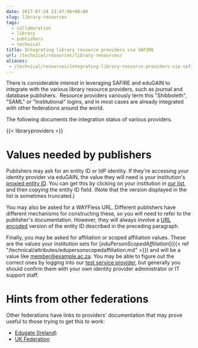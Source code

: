 ```yaml
---
date: 2017-07-24 13:47:06+00:00
slug: library-resources
tags:
  - collaboration
  - library
  - publishers
  - technical
title: Integrating library resource providers via SAFIRE
url: /technical/resources/library-resources/
aliases:
 - /technical/resources/integrating-library-resource-providers-via-safire/
---
```


There is considerable interest in leveraging SAFIRE and eduGAIN to integrate with the various library resource providers, such as journal and database publishers.  Resource providers variously term this "Shibboleth", "SAML" or "Institutional" logins, and in most cases are already integrated with other federations around the world.

The following documents the integration status of various providers.

{{< libraryproviders >}}

# Values needed by publishers

Publishers may ask for an entity ID or IdP identity. If they're accessing your identity provider via eduGAIN, the value they will need is your institution's [proxied entity ID](https://phph.safire.ac.za/mdfileview?type=published&fed=SAFIRE-BIRK-PUBLIC). You can get this by clicking on your institution in [our list](https://phph.safire.ac.za/mdfileview?type=published&fed=SAFIRE-BIRK-PUBLIC), and then copying the entity ID field. (Note that the version displayed in the list is sometimes truncated.)

You may also be asked for a WAYFless URL. Different publishers have different mechanisms for constructing these, so you will need to refer to the publisher's documentation. However, they will always involve a [URL encoded](https://www.urlencoder.org/) version of the entity ID described in the preceding paragraph.

Finally, you may be asked for affiliation or scoped affiliation values. These are the values your institution sets for [_eduPersonScopedAffiliation_]({{< ref "/technical/attributes/edupersonscopedaffiliation.md" >}}) and will be a value like member@example.ac.za. You may be able to figure out the correct ones by logging into our [test service provider](https://testsp.safire.ac.za/), but generally you should confirm them with your own identity provider administrator or IT support staff.

# Hints from other federations

Other federations have links to providers' documentation that may prove useful to those trying to get this to work:

  * [Edugate (Ireland)](https://edugate.heanet.ie/rr3/p/page/LibraryAccess)
  * [UK Federation](https://www.ukfederation.org.uk/content/Documents/WAYFlessServices)

